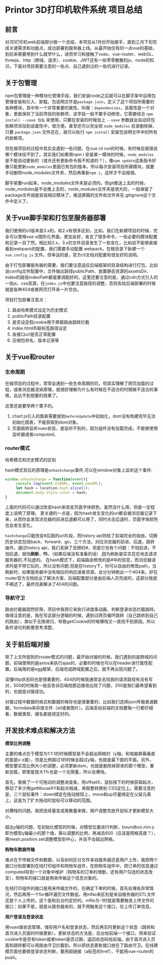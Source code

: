 # Printor 3D打印机软件系统 项目总结

## 前言

对3D打印机web前端部分做一个总结，本项目从1月份开始接手，直到三月下旬完成关键需求和功能点，成功部署到服务器上线。从最开始仅有的一点vue的基础，到后来需要用到什么就学什么，进而学习和接触了vuex、vue-router、webGL、threejs、http（跨域、请求）、cookie、JWT还有一些零零散散的js、node的知识。下面对项目需要注意的一些点、自己遇到过的一些坑进行记录。

## 关于包管理

npm包管理是一种模块化管理手段，我们安装node之后就可以在脚手架中运用包管理安装和引入、卸载。包说明文件是`package.json`，定义了这个项目所需要的各种模块，其中有一个非常重要的属性，叫做：`dependencies`，该属性是一个对象，里面保存了当前项目的依赖项，该字段一般不要手动修改，它需要结合 `npm install --save 包名` 来使用，只要在安装的时候加上 `--save` 参数就会自动将包依赖项添加到该属性中，很方便。甚至还可以完全把 `node_modules` 目录删除掉，只要 `package.json` 文件还在，就可以执行 `npm install` 安装包说明文件中的所有的依赖项。

但在做项目的过程中其实会遇到一些问题，在vue cli run的时候，有时候会报错说哪个模块找不到了。其实我们如果用npm i 安装某一模块的时候，`node_modules`是不能自动更新的（或许还有更新命令我不知道的？），像`npm update`这条指令好像只能更新`node_modules`里面已有包的版本。所以每次安装项目所需模块，就要手动删除node_modules文件夹，然后再重新`npm i`，这样才不会报错。

脚手架要run起来，node_modules文件夹是必须的。但git推送上去的时候，node_modules是不会推上去的，node_modules文件夹是很大的，一般保留了package文件就能安装相应模块了，推送屏蔽的文件和文件夹在.gitignore这个文件中定义了。

## 关于vue脚手架和打包至服务器部署

我们使用的cli版本是3.x的。和2.x有很多区别，比如，我们在新建项目的时候，完全可以使用vue ui图形化界面，更加友好，省去了很多命令，一些必要的模块配置和记录一目了然。相比较2.x，3.x的文件目录发生了一些变化，比如说不能够直接看到webpack的配置，我们需要手动配置 webpack，在根目录下新建一个 `vue.config.js` 文件。但幸运的是，官方cli文档对配置有很友好的说明。

由于打包部署服务器的需要，我们要注意适应后端框架的目录结构进行打包，比如说config文件配置中，文件输出路径publicPath、放置静态资源的assetsDir、index的路径indexPath都是要调配好的，这里还要注意的是，通过cdn方式引入的一些js、css资源，在`index.js`中也要注意路径的调整，否则丢给后端部署的时候就是各种404或者网页打开来一片空白。

项目打包部署注意点：

1. 路由哈希模式设定为历史模式
2. publicPath目录配置
3. 是否设定假cookie用于屏蔽路由跳转拦截
4. index.html外联标签路径设定
5. 各接口url是否正常配置
6. 压缩包命名，版本记录等

## 关于vue和router

### 生命周期

在做项目的过程中，常常会遇到一些生命周期的坑，但其实理解了网页加载的过程，或者浏览器渲染原理，就很好理解为什么有时候在不适合的时期做不适合的事情，会达不到想要的效果了。

这里还是要举两个栗子的。

1. chart.js引入的图表需要放到`beforeUpdate`中初始化，dom没有构建完毕无法初始化图表，不能获取到dom对象。
2. 页面跳转监听vuex状态，是监听不到的，因为组件没有加载完成，不能够使用监听器或者computed。

### router模式

哈希模式和历史模式的区别

hash模式背后的原理是`onhashchange`事件,可以在window对象上监听这个事件:

```js
window.onhashchange = function(event){
     console.log(event.oldURL, event.newURL);
     let hash = location.hash.slice(1); 
     document.body.style.color = hash;
}
```

上面的代码可以通过改变hash来改变页面字体颜色，虽然没什么用，但是一定程度上说明了原理。
 更关键的一点是，因为hash发生变化的url都会被浏览器记录下来，从而你会发现浏览器的前进后退都可以用了，同时点击后退时，页面字体颜色也会发生变化。

`hashchange`只能改变#后面的url片段，而history api则给了前端完全的自由，切换历史状态包括back、forward、go，三个方法，对应浏览器的前进，后退，跳转操作。通过history api，我们丢掉了丑陋的#，但是它也有个问题：不怕前进，不怕后退，就怕**刷新**，**f5**，（如果后端没有准备的话）,因为刷新是实实在在地去请求服务器的,不玩虚的。
 在hash模式下，前端路由修改的是#中的信息，而浏览器请求时是不带它玩的，所以没有问题.但是在history下，你可以自由的修改path，当刷新时，如果服务器中没有相应的响应或者资源，会分分钟刷出一个404来。好在router官方文档给出了解决方案，后端配置部分是由后端人员完成的，这部分我就不阐述了，最终完美解决了404的问题。

### 导航守卫

路由拦截器固然好用，项目中我用它来执行进度条动画、判断登录状态拦截跳转。值得注意的是，我在写这部分逻辑的时候，遇到过网页循环跳转（自己跳转到自己的路由），类似于无限递归，导致getCookie的时候爆栈又一直找不到原因。所以条件语句判断要思考清楚。



## 关于前后端对接

除了上文所提到的router模式的问题，最开始对接的时候，我们遇到的是跨域的问题，前端使用的是axios来执行ajax的，必要的时候也可以在header进行属性配置。后端用的是egg框架，后端完成跨域配置之后，就不再出现问题了。

读懂http状态码也是很重要的，404的时候我通常会去找我的请求路径有没有写对，500的时候我一般会告诉后端他那边接收出现了问题，200是我们最希望看到的，也就是对接成功。

对接过程中数据的格式和数据的保存也是很重要的，比如我们选择json传输普通数据，formdata来存放文件（stl或者图片）。后端丢给前端的文档要每一行都仔细看，数据类型、键名都是规定好的。

## 开发技术难点和解决方法

**模型比例调整**

主要的难点在于模型为1:1:1的时候模型是不会超出网格的（y轴，和电脑屏幕垂直的面是x-z面），但是比例超过1的时候会超过y轴，也就是最下面的平面。另外，模型要实现比例大小的调整，必须更新dom，也就是删除掉原来的那个模型，重新加载，即使是放大1%也是一个无限量，所以会爆栈。

首先，我做了一个可拖动的调整进度条，用offsetX，鼠标按下的时候获取起点，移动了多少用getMouseXY和起点相减，再取整转换到 CSS定位上。需要注意的是，三个鼠标事件：down绑定在拖动按钮上，move和up尽量绑定在父级元素上，这是为了扩大拖动时鼠标可以移动的范围。

对爆栈的问题，我把连续量变成离散量来做，用户调整完放开鼠标才更新模型大小。

超出y轴的问题，在初始化模型的时候，对模型位置进行判断，boundbox.min.y即为模型y轴最小的那个值，乘以调整的比例，再减去600（应该是网格高度？），用mesh.position.set调整模型到中心，并且不会超出网格。

**购物车数据传输**

难点在于传输文件和数据，以及如何区分文件来自服务器还是用户上传，我把两个接口分别部署到在线打印组件和购物车组件，在购物车组件中，把订单的信息通过computed存到一个对象中维护（购物车的订单的增删，还有用户勾选的状态改变），购物车的接口就是用来传输这个信息对象的。

在线打印组件的接口是用来传输文件的，在确定下单的时候，首先处理各异常情况，然后再用一个for循环遍历文件数组，用mNo来区别是来自服务器的STL文件还是个人上传的，这个是和后台约定好的，mNo为-1时就是需要触发上传文件的接口；如果不是，就是从服务器来的，就不用触发这个接口，仅上传订单信息。

**用户登录及登录状态**

用vuex做状态管理，储存用户名和登录状态，然后再实时更新这个状态（跳转和首次进入页面的时候更新）。更新状态的方法是，后台给前端一个接口，用来验证cookie中是否有token或者token是否过期，返回状态码给前端。由于首次进入页面和跳转都可以用路由守卫拦截到，所以把状态更新接口放在了路由守卫。在线建模页面也要做登录状态判断，要用超链接（a标签的href），不能用vue-router的push。

